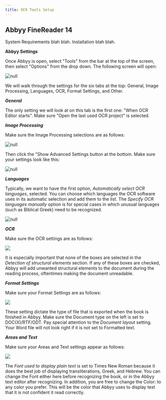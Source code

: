 ```yaml
---
title: OCR Tools Setup
---
```

## Abbyy FineReader 14

System Requirements blah blah. Installation blah blah.

**Abbyy Settings**

Once Abbyy is open, select "Tools" from the bar at the top of the screen, then select "Options" from the drop down. The following screen will open:

![null](/assets/images/uploads/tools.options.png)

We will walk through the settings for the six tabs at the top: General, Image Processing, Languages, OCR, Format Settings, and Other.

**_General_**

The only setting we will look at on this tab is the first one: "When OCR Editor starts". Make sure "Open the last used OCR project" is selected.

**_Image Processing_**

Make sure the Image Processing selections are as follows:

![null](/assets/images/uploads/imageprocessing.png)

Then click the "Show Advanced Settings button at the bottom. Make sure your settings look like this:

![null](/assets/images/uploads/imageadvancedsettings.png)

**_Languages_**

Typically, we want to have the first option, _Automatically select OCR languages_, selected. You can choose which languages the OCR software uses in its automatic selection and add them to the list.  The _Specify OCR languages manually_ option is for special cases in which unusual languages (such as Biblical Greek) need to be recognized.

![null](/assets/images/uploads/toolslanguages.png)

**_OCR_**

Make sure the OCR settings are as follows:

![](/assets/images/uploads/toolsocr.png)

It is especially important that none of the boxes are selected in the _Detection of structural elements_ section. If any of these boxes are checked, Abbyy will add unwanted structural elements to the document during the reading process, oftentimes making the document unreadable.

**_Format Settings_**

Make sure your Format Settings are as follows:

![](/assets/images/uploads/toolsformatting.png)

These setting dictate the type of file that is exported when the book is finished in Abbyy. Make sure the Document type on the left is set to DOC(X)/RTF/ODT. Pay special attention to the _Document layout_ setting. Your Word file will not look right if it is not set to Formatted text.

**_Areas and Text_**

Make sure your Areas and Text settings appear as follows:

![](/assets/images/uploads/toolsareaandtext.png)

The _Font used to display plain text_ is set to Times New Roman because it does the best job of displaying transliterations, Greek, and Hebrew. You can change the Font either here before recognizing the book, or in the Abbyy text editor after recognizing. In addition, you are free to change the Color: to any color you prefer. This will be the color that Abbyy uses to display text that it is not confident it read correctly.
